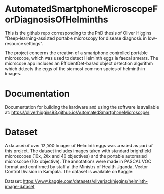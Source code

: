 # AutomatedSmartphoneMicroscopeForDiagnosisOfHelminths

This is the github repo corresponding to the PhD thesis of Oliver Higgins "Deep-learning-assisted portable microscopy for disease diagnosis in low-resource settings". 

The project concerns the creation of a smartphone controlled portable microscope, which was used to detect Helminth eggs in faecal smears. The micrscope app includes an EfficientDet-based object detection algorithm which detects the eggs of the six most common spcies of helminth in images.

# Documentation 

Documentation for building the hardware and using the software is available at: https://oliverhiggins93.github.io/AutomatedSmartphoneMicroscope/

# Dataset 

A dataset of over 12,000 images of Helminth eggs was created as part of this project. The dataset includes images taken with standard brightfield microscopes (10x, 20x and 40 objectives) and the portable automated microscope (10x objective). The annotations were made in PASCAL VOC format and confirmed by staff at the Ministry of Health Uganda, Vector Control Division in Kampala. The dataset is available on Kaggle:

Dataset: https://www.kaggle.com/datasets/oliverjackhiggins/helminth-image-dataset